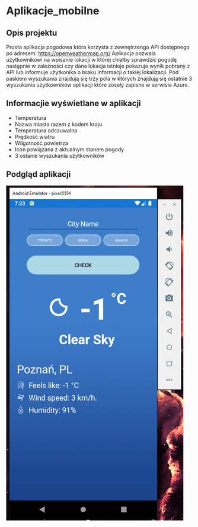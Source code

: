 # Aplikacje_mobilne

## Opis projektu
 Prosta aplikacja pogodowa która korzysta z zewnętrzengo APi dostępnego po adresem: https://openweathermap.org/
 Aplikacja pozwala użytkownikowi na wpisanie lokacji w której chiałby sprawdzić pogodę następnie w zależności
 czy dana lokacja istnieje pokazuje wynik pobrany z API lub informuje użytkonika o braku informacji o takiej
 lokalizacji. Pod paskiem wyszukania znajdują się trzy pola w których znajdują się ostatnie 3 wyszukania użytkowników
 aplikacji które zosały zapisne w serwisie Azure.
 
 ## Informacjie wyświetlane w aplikacji
 - Temperatura
 - Nazwa miasta razem z kodem kraju
 - Temperatura odczuwalna
 - Prędkość wiatru 
 - Wilgotność powietrza
 - Icon powiązana z aktualnym stanem pogody
 - 3 ostanie wyszukania użytkowników

## Podgląd aplikacji

![alt text](https://github.com/MateuszCelka/Aplikacje_mobilne/blob/main/podgląd.png?raw=true)
